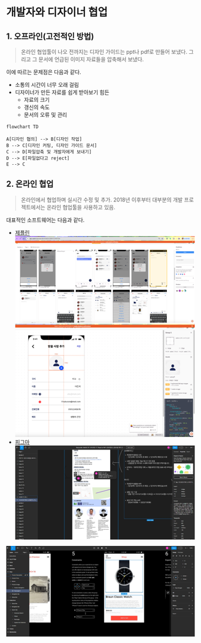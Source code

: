 # 개발자와 디자이너 협업

## 1. 오프라인(고전적인 방법)
> 온라인 협업툴이 나오 전까지는 디자인 가이드는 ppt나 pdf로 만들어 보냈다. 그리고 그 문서에 언급된 이미지 자료들을 압축해서 보냈다. 

이에 따르는 문제점은 다음과 같다. 

- 소통의 시간이 너무 오래 걸림
- 디자이너가 만든 자료를 쉽게 받아보기 힘든
	- 자료의 크기
	- 갱신의 속도
	- 문서의 오류 및 관리
~~~mermaid
flowchart TD

A[디자인 협의] --> B[디자인 작업]
B --> C[디자인 커팅, 디자인 가이드 문서]
C --> D[파일압축 및 개발자에게 보내기]
D --> E[파일없다고 reject]
E --> C
~~~

## 2.  온라인 협업
> 온라인에서 협업하며 실시간 수정 및 추가. 2018년 이후부터 대부분의 개발 프로젝트에서는 온라인 협업툴을 사용하고 있음.

대표적인 소프트웨어는 다음과 같다. 

- [제플린](https://zeplin.io/)
![](images/zeplin_1.png)
![](images/zeplin_2.png)
- [피그마](https://www.figma.com/)
![](images/figma_0.jpg)

![](images/figma_1.jpg)